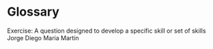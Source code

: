 # Glossary

Exercise: A question designed to develop a specific skill or set of skills
Jorge
Diego
Maria
Martin
